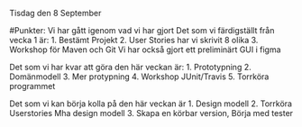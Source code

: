 Tisdag den 8 September

#Punkter:
Vi har gått igenom vad vi har gjort
Det som vi färdigställt från vecka 1 är:
	1. Bestämt Projekt
	2. User Stories har vi skrivit 8 olika
	3. Workshop för Maven och Git
Vi har också gjort ett preliminärt GUI i figma  

Det som vi har kvar att göra den här veckan är:
	1. Prototypning
	2. Domänmodell
	3. Mer protypning
	4. Workshop JUnit/Travis
	5. Torrköra programmet

Det som vi kan börja kolla på den här veckan är 
	1. Design modell
	2. Torrköra Userstories Mha design modell
	3. Skapa en körbar version, Börja med tester


